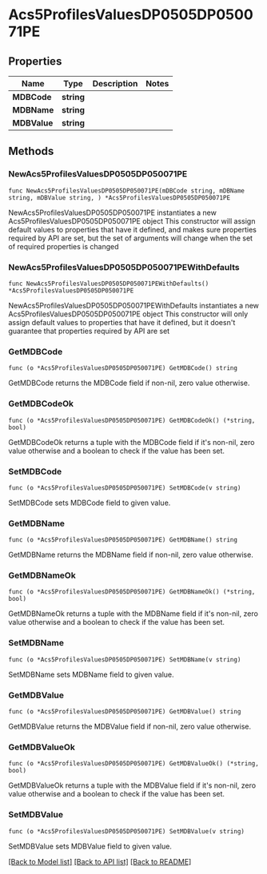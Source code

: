 # Acs5ProfilesValuesDP0505DP050071PE

## Properties

Name | Type | Description | Notes
------------ | ------------- | ------------- | -------------
**MDBCode** | **string** |  | 
**MDBName** | **string** |  | 
**MDBValue** | **string** |  | 

## Methods

### NewAcs5ProfilesValuesDP0505DP050071PE

`func NewAcs5ProfilesValuesDP0505DP050071PE(mDBCode string, mDBName string, mDBValue string, ) *Acs5ProfilesValuesDP0505DP050071PE`

NewAcs5ProfilesValuesDP0505DP050071PE instantiates a new Acs5ProfilesValuesDP0505DP050071PE object
This constructor will assign default values to properties that have it defined,
and makes sure properties required by API are set, but the set of arguments
will change when the set of required properties is changed

### NewAcs5ProfilesValuesDP0505DP050071PEWithDefaults

`func NewAcs5ProfilesValuesDP0505DP050071PEWithDefaults() *Acs5ProfilesValuesDP0505DP050071PE`

NewAcs5ProfilesValuesDP0505DP050071PEWithDefaults instantiates a new Acs5ProfilesValuesDP0505DP050071PE object
This constructor will only assign default values to properties that have it defined,
but it doesn't guarantee that properties required by API are set

### GetMDBCode

`func (o *Acs5ProfilesValuesDP0505DP050071PE) GetMDBCode() string`

GetMDBCode returns the MDBCode field if non-nil, zero value otherwise.

### GetMDBCodeOk

`func (o *Acs5ProfilesValuesDP0505DP050071PE) GetMDBCodeOk() (*string, bool)`

GetMDBCodeOk returns a tuple with the MDBCode field if it's non-nil, zero value otherwise
and a boolean to check if the value has been set.

### SetMDBCode

`func (o *Acs5ProfilesValuesDP0505DP050071PE) SetMDBCode(v string)`

SetMDBCode sets MDBCode field to given value.


### GetMDBName

`func (o *Acs5ProfilesValuesDP0505DP050071PE) GetMDBName() string`

GetMDBName returns the MDBName field if non-nil, zero value otherwise.

### GetMDBNameOk

`func (o *Acs5ProfilesValuesDP0505DP050071PE) GetMDBNameOk() (*string, bool)`

GetMDBNameOk returns a tuple with the MDBName field if it's non-nil, zero value otherwise
and a boolean to check if the value has been set.

### SetMDBName

`func (o *Acs5ProfilesValuesDP0505DP050071PE) SetMDBName(v string)`

SetMDBName sets MDBName field to given value.


### GetMDBValue

`func (o *Acs5ProfilesValuesDP0505DP050071PE) GetMDBValue() string`

GetMDBValue returns the MDBValue field if non-nil, zero value otherwise.

### GetMDBValueOk

`func (o *Acs5ProfilesValuesDP0505DP050071PE) GetMDBValueOk() (*string, bool)`

GetMDBValueOk returns a tuple with the MDBValue field if it's non-nil, zero value otherwise
and a boolean to check if the value has been set.

### SetMDBValue

`func (o *Acs5ProfilesValuesDP0505DP050071PE) SetMDBValue(v string)`

SetMDBValue sets MDBValue field to given value.



[[Back to Model list]](../README.md#documentation-for-models) [[Back to API list]](../README.md#documentation-for-api-endpoints) [[Back to README]](../README.md)


